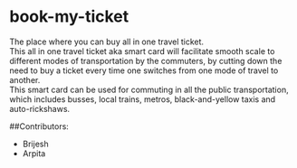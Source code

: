 # book-my-ticket
The place where you can buy all in one travel ticket.<br>
This all in one travel ticket aka smart card will facilitate smooth scale to different modes of transportation by the commuters, by cutting down the need to buy a ticket every time one switches from one mode of travel to another.<br>
This smart card can be used for commuting in all the public transportation, which includes busses, local trains, metros, black-and-yellow taxis and  auto-rickshaws.

##Contributors:
<ul>
     <li>Brijesh</li>
     <li>Arpita</li>
</ul>
